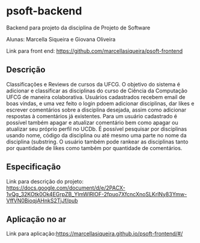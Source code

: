 # psoft-backend
Backend para projeto da disciplina de Projeto de Software

Alunas: Marcella Siqueira e Giovana Oliveira

Link para front end: https://github.com/marcellasiqueira/psoft-frontend



## Descrição

Classificações e Reviews de cursos da UFCG. O objetivo do sistema é adicionar e classificar as disciplinas do curso de Ciência da Computação UFCG de maneira colaborativa. Usuários cadastrados recebem email de boas vindas, e uma vez feito o login pdoem adicionar disciplinas, dar likes e escrever comentários sobre a disciplina desejada, assim como adicionar respostas à comentários já existentes. Para um usuário cadastrado é possível também apagar e atualizar comentário bem como apagar ou atualizar seu próprio perfil no UCDb. É possível pesquisar por disciplinas usando nome, código da disciplina ou até mesmo uma parte no nome da disciplina (substring. O usuário também pode rankear as disciplinas tanto por quantidade de likes como também por quantidade de comentários.

## Especificação

Link para descrição do projeto: https://docs.google.com/document/d/e/2PACX-1vQg_32KOtk0Ok4EGrpZB_YlmWlRlOF-2fpuo7XfcncXnoSLKrlNy83Ymw-VffVN0BioqjAHnkS2TjJf/pub

## Aplicação no ar

Link para aplicação:https://marcellasiqueira.github.io/psoft-frontend/#/
